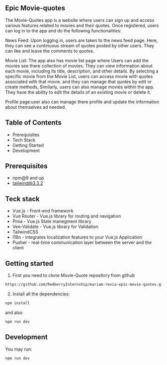## Epic Movie-quotes

The Movie-Quotes app is a website where users can sign up and access various features related to movies and their quotes. Once registered, users can log in to the app and do the following functionalities:

News Feed: Upon logging in, users are taken to the news feed page. Here, they can see a continuous stream of quotes posted by other users. They can like and leave the comments to quotes.

Movie List: The app also has movie list page where Users can add the movies see there collection of movies. They can view information about each movie, including its title, description, and other details. By selecting a specific movie from the Movie List, users can access movie with quotes associated with that movie. and they can manage that quotes by edit or create methods, Similarly, users can also manage movies within the app. They have the ability to edit the details of an existing movie or delete it.

Profile page:user also can manage there profile and update the information about themselves ad needed.

## Table of Contents

- Prerequisites
- Tech Stack
- Getting Started
- Development

## Prerequisites

- npm@9 and up
- tailwind@3.3.2

## Teck stack

- Vue.js - Front-end framework
- Vue Router - Vue.js library for routing and navigation
- Pinia - Vue.js State manegment library
- Vee-Validate - Vue.js library for Validation
- TailwindCSS
- I18n - integrates localization features to your Vue.js Application
- Pusher - real-time communication layer between the server and the client

## Getting started

1. First you need to clone Movie-Quote repository from github

```bash
https://github.com/RedberryInternship/mariam-revia-epic-movie-quotes.git
```

2. Install all the dependencies:

```bash
npm install
```

and also

```bash
npm run dev
```

## Development

You may run:

```bash
npm run dev
```
